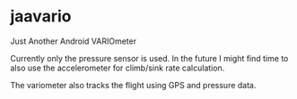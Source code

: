 jaavario
========

Just Another Android VARIOmeter

Currently only the pressure sensor is used. In the future I might find time to also use the accelerometer for climb/sink rate calculation.

The variometer also tracks the flight using GPS and pressure data.
